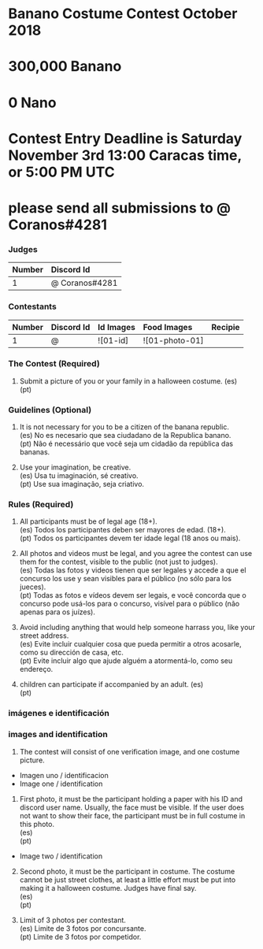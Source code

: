 # Banano Costume Contest October 2018

# 300,000 Banano
# 0 Nano
# Contest Entry Deadline is Saturday November 3rd 13:00 Caracas time, or 5:00 PM UTC

# please send all submissions to @ Coranos#4281

### Judges
| Number | Discord Id                         |
|:------ |:---------------------------------- |
| 1      | @ Coranos#4281                      |

### Contestants
| Number | Discord Id                   | Id Images | Food Images   | Recipie                                      |
|:------ | :--------------------------- |:--------- |:------------- |:-------------------------------------------- |
| 1      | @                            | ![01-id] | ![01-photo-01] |                                             |

### The Contest (Required)

1) Submit a picture of you or your family in a halloween costume.
(es)  
(pt)  

### Guidelines (Optional)

1. It is not necessary for you to be a citizen of the banana republic.  
(es) No es necesario que sea ciudadano de la Republica banano.  
(pt) Não é necessário que você seja um cidadão da república das bananas.  

2. Use your imagination, be creative.  
(es) Usa tu imaginación, sé creativo.  
(pt) Use sua imaginação, seja criativo.  

### Rules (Required)
		
1. All participants must be of legal age (18+).  
(es) Todos los participantes deben ser mayores de edad. (18+).  
(pt) Todos os participantes devem ter idade legal (18 anos ou mais).  

2. All photos and videos must be legal, and you agree the contest can use them for the contest, visible to the public (not just to judges).  
(es) Todas las fotos y videos tienen que ser legales y accede a que el concurso los use y sean visibles para el público (no sólo para los jueces).  
(pt) Todas as fotos e vídeos devem ser legais, e você concorda que o concurso pode usá-los para o concurso, visível para o público (não apenas para os juízes).  

3. Avoid including anything that would help someone harrass you, like your street address.  
(es) Evite incluir cualquier cosa que pueda permitir a otros acosarle, como su dirección de casa, etc.  
(pt) Evite incluir algo que ajude alguém a atormentá-lo, como seu endereço.  

4. children can participate if accompanied by an adult.
(es)  
(pt)  

### imágenes e identificación

### images and identification

1. The contest will consist of one verification image, and one costume picture.  

* Imagen uno / identificacion
* Image one / identification

1. First photo, it must be the participant holding a paper with his ID and discord user name. Usually, the face must be visible. If the user does not want to show their face, the participant must be in full costume in this photo.   
(es)   
(pt)   


* Image two / identification
2. Second photo, it must be the participant in costume. The costume cannot be just street clothes, at least a little effort must be put into making it a halloween costume. Judges have final say.   
(es)   
(pt)   


3. Limit of 3 photos per contestant.  
(es) Limite de 3 fotos por concursante.  
(pt) Limite de 3 fotos por competidor.  


